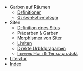 * Garben auf Räumen
    * [Definitionen](garben-auf-raeumen/definitionen/)
    * [Garbenkohomologie](garben-auf-raeumen/garbenkohomologie/)
* Siten
    * [Definition eines Situs](siten/definition-eines-situs/)
    * [Prägarben & Garben](siten/praegarben-und-garben/)
    * [Morphismen von Siten](siten/morphismen-von-siten/)
    * [Limiten](siten/limiten/)
    * [Direkte Urbildprägarben](siten/direkte-urbildpraegarben/)
    * [Inneres Hom & Tensorprodukt](siten/inneres-hom-und-tensorprodukt/)
* [Literatur](literatur/)
* [Index](index/)
